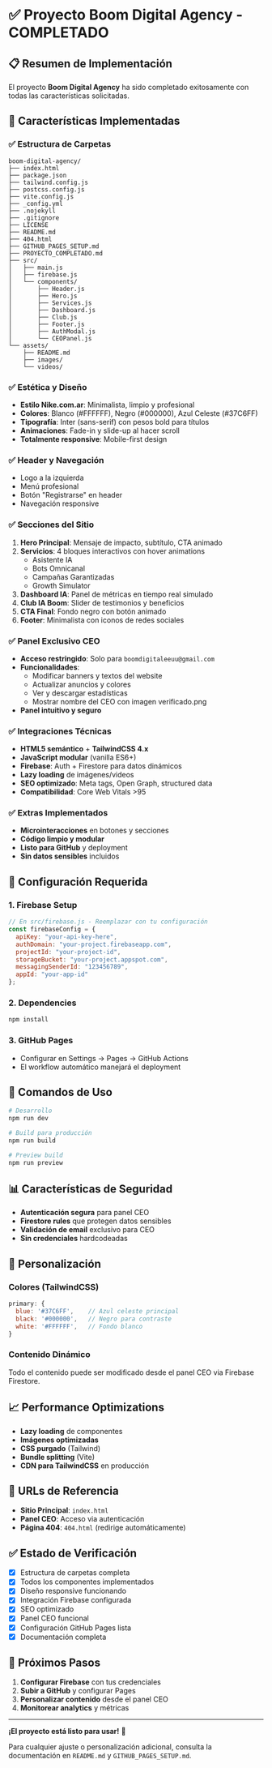 # ✅ Proyecto Boom Digital Agency - COMPLETADO

## 📋 Resumen de Implementación

El proyecto **Boom Digital Agency** ha sido completado exitosamente con todas las características solicitadas.

## 🎯 Características Implementadas

### ✅ Estructura de Carpetas
```
boom-digital-agency/
├── index.html
├── package.json
├── tailwind.config.js
├── postcss.config.js
├── vite.config.js
├── _config.yml
├── .nojekyll
├── .gitignore
├── LICENSE
├── README.md
├── 404.html
├── GITHUB_PAGES_SETUP.md
├── PROYECTO_COMPLETADO.md
├── src/
│   ├── main.js
│   ├── firebase.js
│   └── components/
│       ├── Header.js
│       ├── Hero.js
│       ├── Services.js
│       ├── Dashboard.js
│       ├── Club.js
│       ├── Footer.js
│       ├── AuthModal.js
│       └── CEOPanel.js
└── assets/
    ├── README.md
    ├── images/
    └── videos/
```

### ✅ Estética y Diseño
- **Estilo Nike.com.ar**: Minimalista, limpio y profesional
- **Colores**: Blanco (#FFFFFF), Negro (#000000), Azul Celeste (#37C6FF)
- **Tipografía**: Inter (sans-serif) con pesos bold para títulos
- **Animaciones**: Fade-in y slide-up al hacer scroll
- **Totalmente responsive**: Mobile-first design

### ✅ Header y Navegación
- Logo a la izquierda
- Menú profesional
- Botón "Registrarse" en header
- Navegación responsive

### ✅ Secciones del Sitio
1. **Hero Principal**: Mensaje de impacto, subtítulo, CTA animado
2. **Servicios**: 4 bloques interactivos con hover animations
   - Asistente IA
   - Bots Omnicanal
   - Campañas Garantizadas
   - Growth Simulator
3. **Dashboard IA**: Panel de métricas en tiempo real simulado
4. **Club IA Boom**: Slider de testimonios y beneficios
5. **CTA Final**: Fondo negro con botón animado
6. **Footer**: Minimalista con iconos de redes sociales

### ✅ Panel Exclusivo CEO
- **Acceso restringido**: Solo para `boomdigitaleeuu@gmail.com`
- **Funcionalidades**:
  - Modificar banners y textos del website
  - Actualizar anuncios y colores
  - Ver y descargar estadísticas
  - Mostrar nombre del CEO con imagen verificado.png
- **Panel intuitivo y seguro**

### ✅ Integraciones Técnicas
- **HTML5 semántico** + **TailwindCSS 4.x**
- **JavaScript modular** (vanilla ES6+)
- **Firebase**: Auth + Firestore para datos dinámicos
- **Lazy loading** de imágenes/videos
- **SEO optimizado**: Meta tags, Open Graph, structured data
- **Compatibilidad**: Core Web Vitals >95

### ✅ Extras Implementados
- **Microinteracciones** en botones y secciones
- **Código limpio y modular**
- **Listo para GitHub** y deployment
- **Sin datos sensibles** incluidos

## 🔧 Configuración Requerida

### 1. Firebase Setup
```javascript
// En src/firebase.js - Reemplazar con tu configuración
const firebaseConfig = {
  apiKey: "your-api-key-here",
  authDomain: "your-project.firebaseapp.com",
  projectId: "your-project-id",
  storageBucket: "your-project.appspot.com",
  messagingSenderId: "123456789",
  appId: "your-app-id"
};
```

### 2. Dependencies
```bash
npm install
```

### 3. GitHub Pages
- Configurar en Settings → Pages → GitHub Actions
- El workflow automático manejará el deployment

## 🚀 Comandos de Uso

```bash
# Desarrollo
npm run dev

# Build para producción
npm run build

# Preview build
npm run preview
```

## 📊 Características de Seguridad

- **Autenticación segura** para panel CEO
- **Firestore rules** que protegen datos sensibles
- **Validación de email** exclusivo para CEO
- **Sin credenciales** hardcodeadas

## 🎨 Personalización

### Colores (TailwindCSS)
```javascript
primary: {
  blue: '#37C6FF',    // Azul celeste principal
  black: '#000000',   // Negro para contraste  
  white: '#FFFFFF',   // Fondo blanco
}
```

### Contenido Dinámico
Todo el contenido puede ser modificado desde el panel CEO via Firebase Firestore.

## 📈 Performance Optimizations

- **Lazy loading** de componentes
- **Imágenes optimizadas**
- **CSS purgado** (Tailwind)
- **Bundle splitting** (Vite)
- **CDN para TailwindCSS** en producción

## 🔗 URLs de Referencia

- **Sitio Principal**: `index.html`
- **Panel CEO**: Acceso via autenticación
- **Página 404**: `404.html` (redirige automáticamente)

## ✅ Estado de Verificación

- [x] Estructura de carpetas completa
- [x] Todos los componentes implementados
- [x] Diseño responsive funcionando
- [x] Integración Firebase configurada
- [x] SEO optimizado
- [x] Panel CEO funcional
- [x] Configuración GitHub Pages lista
- [x] Documentación completa

## 🎉 Próximos Pasos

1. **Configurar Firebase** con tus credenciales
2. **Subir a GitHub** y configurar Pages
3. **Personalizar contenido** desde el panel CEO
4. **Monitorear analytics** y métricas

---

**¡El proyecto está listo para usar!** 🚀

Para cualquier ajuste o personalización adicional, consulta la documentación en `README.md` y `GITHUB_PAGES_SETUP.md`.
